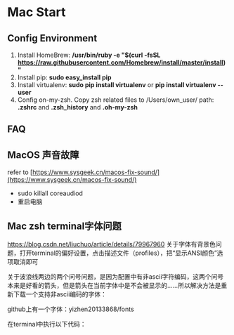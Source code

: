 # Mac Start
## Config Environment

1.  Install HomeBrew: **/usr/bin/ruby -e "$(curl -fsSL https://raw.githubusercontent.com/Homebrew/install/master/install)"**
2.  Install pip: **sudo easy_install pip**
3.  Install virtualenv: **sudo pip install virtualenv**  or **pip install virtualenv --user**
4. Config on-my-zsh. Copy zsh related files to /Users/own_user/ path:  **.zshrc**  and  **.zsh_history**  and  **.oh-my-zsh**

## FAQ
## MacOS 声音故障
refer to [https://www.sysgeek.cn/macos-fix-sound/](https://www.sysgeek.cn/macos-fix-sound/)
-   sudo killall coreaudiod  
-   重启电脑
## Mac zsh terminal字体问题
https://blog.csdn.net/liuchuo/article/details/79967960
关于字体有背景色问题，打开terminal的偏好设置，点击描述文件（profiles），把“显示ANSI颜色”选项取消即可

关于波浪线两边的两个问号问题，是因为配置中有非ascii字符编码，这两个问号本来是好看的箭头，但是箭头在当前字体中是不会被显示的……所以解决方法是重新下载一个支持非ascii编码的字体：

github上有一个字体：yizhen20133868/fonts

在terminal中执行以下代码：
<!--stackedit_data:
eyJoaXN0b3J5IjpbLTEyNzE4MTU4NTUsLTE3MzU3MTc3MzRdfQ
==
-->